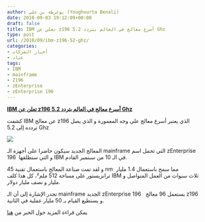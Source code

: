 ```yaml
---
author: يوغرطة بن علي (Youghourta Benali)
date: 2010-09-03 19:12:09+00:00
draft: false
title: IBM تعلن عن z196 أسرع معالج في العالم بتردد 5.2 Ghz
type: post
url: /2010/09/ibm-z196-52-ghz/
categories:
- أخبار الشركات
- عتاد
tags:
- IBM
- mainframe
- Z196
- zEnterprise
- zEnterprise 196
---
```


[**IBM تعلن عن z196 أسرع معالج في العالم بتردد 5.2 Ghz**](https://www.it-scoop.com/2010/09/ibm-z196-52-ghz/ )


كشفت IBM عن معالج z196 الذي يعتبر أسرع معالج على وجه المعمورة و الذي يصل تردده إلى 5.2 Ghz

[![](https://www.it-scoop.com/wp-content/uploads/2010/09/z196.jpg)
](https://www.it-scoop.com/2010/09/ibm-z196-52-ghz/)

المعالج الجديد سيكون حاضرا على أجهزة الـ mainframe التي تحمل اسم zEnterprise 196  و التي ستطلقها IBM في الـ 10 من سبتمبر القادم.

و لقد تمت صناعة المعالج باستعمال تقنية 45 nm  مما سمح باستعمال 1.4 مليار ترانزيستور على مساحة 512 ملم²، كل هذا كلف IBM ثلاث سنوات من العمل المتواصل و مليار و نصف مليار دولار.

تجدر الإشارة إلى أن الـ mainframe الجديد zEnterprise 196   يستعمل 96 معالج z196 و يستطيع القيام بـ 50 مليار عملية في الثانية.

يمكن قراءة المزيد حول الخبر من [هنا](http://www.zdnet.co.uk/news/servers/2010/09/03/ibm-prepares-to-ship-superfast-mainframe-40090002/)
